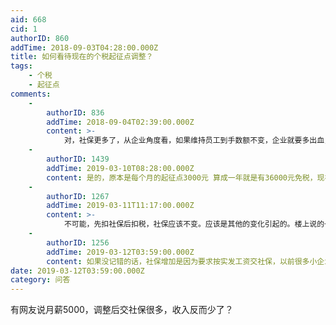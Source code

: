```yaml
---
aid: 668
cid: 1
authorID: 860
addTime: 2018-09-03T04:28:00.000Z
title: 如何看待现在的个税起征点调整？
tags:
    - 个税
    - 起征点
comments:
    -
        authorID: 836
        addTime: 2018-09-04T02:39:00.000Z
        content: >-
            对，社保更多了，从企业角度看，如果维持员工到手数额不变，企业就要多出血，如果企业不肯增加成本，员工到手就只有更少了，问你们公司会计就明白。。。韭菜互害而已，赵家怎么会吃亏呢
    -
        authorID: 1439
        addTime: 2019-03-10T08:28:00.000Z
        content: 是的，原本是每个月的起征点3000元 算成一年就是有36000元免税，现在是每年超过5000就要收税，意思就是说起征点降低了。
    -
        authorID: 1267
        addTime: 2019-03-11T11:17:00.000Z
        content: >-
            不可能，先扣社保后扣税，社保应该不变。应该是其他的变化引起的。楼上说的一年5000也不对，新的税率表明确写了是每年扣除60000（5000×12）
    -
        authorID: 1256
        addTime: 2019-03-12T03:59:00.000Z
        content: 如果没记错的话，社保增加是因为要求按实发工资交社保，以前很多小企业是按最低工资标准交的（或者说是名目增加，例如原本的奖金）。
date: 2019-03-12T03:59:00.000Z
category: 问答
---
```


有网友说月薪5000，调整后交社保很多，收入反而少了？
